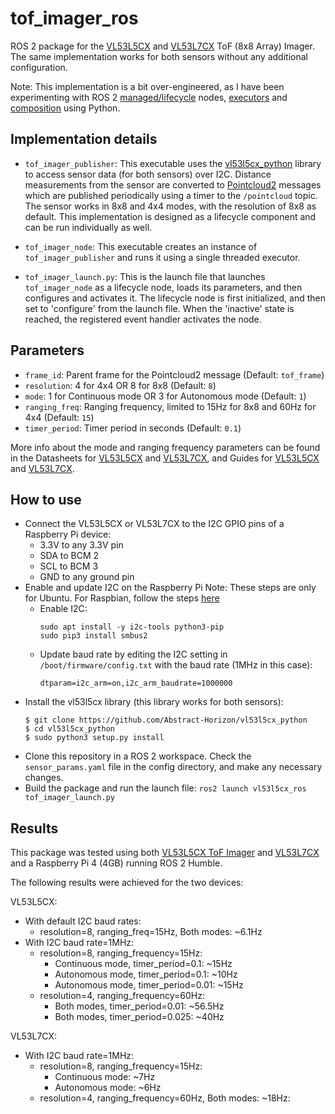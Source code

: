 # tof_imager_ros
ROS 2 package for the [VL53L5CX](https://www.sparkfun.com/products/18642) and [VL53L7CX](https://www.pololu.com/product/3418/resources) ToF (8x8 Array) Imager. The same implementation works for both sensors without any additional configuration.

Note: This implementation is a bit over-engineered, as I have been experimenting with ROS 2 [managed/lifecycle](https://design.ros2.org/articles/node_lifecycle.html) nodes, [executors](https://docs.ros.org/en/humble/Concepts/About-Executors.html#executors) and [composition](https://github.com/ros2/examples/blob/rolling/rclpy/executors/examples_rclpy_executors/composed.py) using Python.

## Implementation details

* ```tof_imager_publisher```: This executable uses the [vl53l5cx_python](https://github.com/Abstract-Horizon/vl53l5cx_python/tree/main) library to access sensor data (for both sensors) over I2C. Distance measurements from the sensor are converted to [Pointcloud2](https://docs.ros2.org/foxy/api/sensor_msgs/msg/PointCloud.html) messages which are published periodically using a timer to the ```/pointcloud``` topic. The sensor works in 8x8 and 4x4 modes, with the resolution of 8x8 as default. This implementation is designed as a lifecycle component and can be run individually as well.
* ```tof_imager_node```: This executable creates an instance of ```tof_imager_publisher``` and runs it using a single threaded executor. 

* ```tof_imager_launch.py```: This is the launch file that launches ```tof_imager_node``` as a  lifecycle node, loads its parameters, and then configures and activates it. The lifecycle node is first initialized, and then set to 'configure' from the launch file. When the 'inactive' state is reached, the registered event handler activates the node.

## Parameters

* ```frame_id```: Parent frame for the Pointcloud2 message (Default: ```tof_frame```)
* ```resolution```: 4 for 4x4 OR 8 for 8x8 (Default: ```8```)
* ```mode```: 1 for Continuous mode OR 3 for Autonomous mode (Default: ```1```)
* ```ranging_freq```: Ranging frequency, limited to 15Hz for 8x8 and 60Hz for 4x4 (Default: ```15```)
* ```timer_period```: Timer period in seconds (Default: ```0.1```)

More info about the mode and ranging frequency parameters can be found in the Datasheets for [VL53L5CX](https://www.st.com/resource/en/datasheet/vl53l5cx.pdf) and [VL53L7CX](https://www.pololu.com/file/0J1992/vl53l7cx.pdf), and Guides for [VL53L5CX](https://www.st.com/resource/en/user_manual/um2884-a-guide-to-using-the-vl53l5cx-multizone-timeofflight-ranging-sensor-with-wide-field-of-view-ultra-lite-driver-uld-stmicroelectronics.pdf) and [VL53L7CX](https://www.pololu.com/file/0J1993/um3038-a-guide-to-using-the-vl53l7cx-timeofflight-multizone-ranging-sensor-with-90-fov-stmicroelectronics.pdf).

## How to use

* Connect the VL53L5CX or VL53L7CX to the I2C GPIO pins of a Raspberry Pi device:
  * 3.3V to any 3.3V pin
  * SDA to BCM 2
  * SCL to BCM 3
  * GND to any ground pin
* Enable and update I2C on the Raspberry Pi
  Note: These steps are only for Ubuntu. For Raspbian, follow the steps [here](https://github.com/pimoroni/vl53l5cx-python)
  * Enable I2C:
    ```
    sudo apt install -y i2c-tools python3-pip
    sudo pip3 install smbus2
    ```
  * Update baud rate by editing the I2C setting in ```/boot/firmware/config.txt``` with the baud rate (1MHz in this case):
    ```
    dtparam=i2c_arm=on,i2c_arm_baudrate=1000000
* Install the vl53l5cx library (this library works for both sensors):
  ```
  $ git clone https://github.com/Abstract-Horizon/vl53l5cx_python
  $ cd vl53l5cx_python
  $ sudo python3 setup.py install
  ```
* Clone this repository in a ROS 2 workspace. Check the ```sensor_params.yaml``` file in the config directory, and make any necessary changes.
* Build the package and run the launch file: ```ros2 launch vl53l5cx_ros tof_imager_launch.py```

## Results

This package was tested using both [VL53L5CX ToF Imager](https://www.sparkfun.com/products/18642) and [VL53L7CX](https://www.pololu.com/product/3418/resources) and a Raspberry Pi 4 (4GB) running ROS 2 Humble.

The following results were achieved for the two devices:

VL53L5CX:
* With default I2C baud rates:
  * resolution=8, ranging_freq=15Hz, Both modes: ~6.1Hz
* With I2C baud rate=1MHz:
  * resolution=8, ranging_frequency=15Hz:
    * Continuous mode, timer_period=0.1: ~15Hz
    * Autonomous mode, timer_period=0.1: ~10Hz
    * Autonomous mode, timer_period=0.01: ~15Hz
  * resolution=4, ranging_frequency=60Hz:
    * Both modes, timer_period=0.01: ~56.5Hz
    * Both modes, timer_period=0.025: ~40Hz
   
VL53L7CX:
* With I2C baud rate=1MHz:
  * resolution=8, ranging_frequency=15Hz:
    * Continuous mode: ~7Hz
    * Autonomous mode: ~6Hz
  * resolution=4, ranging_frequency=60Hz, Both modes: ~18Hz:
